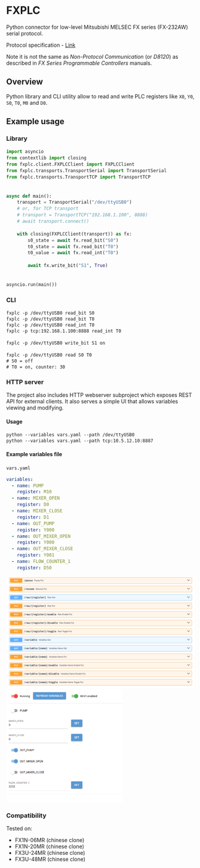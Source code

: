 FXPLC
======

Python connector for low-level Mitsubishi MELSEC FX series (FX-232AW) serial protocol.

Protocol specification - [Link](http://www.inverter-plc.com/plc/melsec/FX-232AW%20USER%20MANUAL.pdf)

Note it is not the same as _Non-Protocol Communication_ (or _D8120_) as described in _FX Series Programmable Controllers_ manuals.

## Overview

Python library and CLI utility allow to read and write PLC registers like `X0`, `Y0`, `S0`, `T0`, `M0` and `D0`.

## Example usage

### Library

```python
import asyncio
from contextlib import closing
from fxplc.client.FXPLCClient import FXPLCClient
from fxplc.transports.TransportSerial import TransportSerial
from fxplc.transports.TransportTCP import TransportTCP


async def main():
    transport = TransportSerial("/dev/ttyUSB0")
    # or, for TCP transport
    # transport = TransportTCP("192.168.1.100", 8888)
    # await transport.connect()

    with closing(FXPLCClient(transport)) as fx:
        s0_state = await fx.read_bit("S0")
        t0_state = await fx.read_bit("T0")
        t0_value = await fx.read_int("T0")

        await fx.write_bit("S1", True)


asyncio.run(main())
```

### CLI

```shell
fxplc -p /dev/ttyUSB0 read_bit S0
fxplc -p /dev/ttyUSB0 read_bit T0
fxplc -p /dev/ttyUSB0 read_int T0
fxplc -p tcp:192.168.1.100:8888 read_int T0

fxplc -p /dev/ttyUSB0 write_bit S1 on

fxplc -p /dev/ttyUSB0 read S0 T0
# S0 = off
# T0 = on, counter: 30
```

### HTTP server

The project also includes HTTP webserver subproject which exposes REST API for external clients.
It also serves a simple UI that allows variables viewing and modifying.

#### Usage

```shell
python --variables vars.yaml --path /dev/ttyUSB0
python --variables vars.yaml --path tcp:10.5.12.10:8887
```

#### Example variables file

`vars.yaml`

```yaml
variables:
  - name: PUMP
    register: M10
  - name: MIXER_OPEN
    register: D0
  - name: MIXER_CLOSE
    register: D1
  - name: OUT_PUMP
    register: Y000
  - name: OUT_MIXER_OPEN
    register: Y000
  - name: OUT_MIXER_CLOSE
    register: Y001
  - name: FLOW_COUNTER_1
    register: D50
```

<img alt=".github/rest.png" height="300" src=".github/rest.png"/>
<img alt=".github/ui_example.png" height="300" src=".github/ui_example.png"/>

### Compatibility

Tested on:

- FX1N-06MR (chinese clone)
- FX1N-20MR (chinese clone)
- FX3U-24MR (chinese clone)
- FX3U-48MR (chinese clone)
